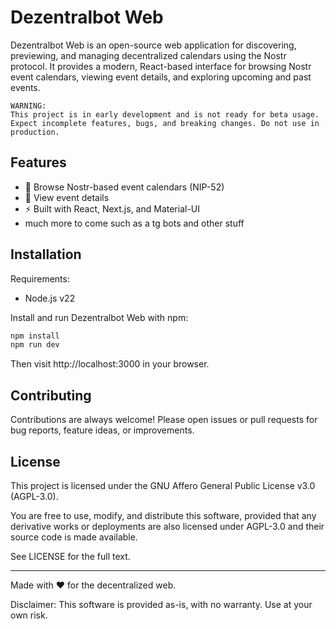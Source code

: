 
# Dezentralbot Web

Dezentralbot Web is an open-source web application for discovering, previewing, and managing decentralized calendars using the Nostr protocol. It provides a modern, React-based interface for browsing Nostr event calendars, viewing event details, and exploring upcoming and past events.

    WARNING:
    This project is in early development and is not ready for beta usage. Expect incomplete features, bugs, and breaking changes. Do not use in production.

## Features

- 📅 Browse Nostr-based event calendars (NIP-52)
- 🔎 View event details
- ⚡ Built with React, Next.js, and Material-UI
- much more to come such as a tg bots and other stuff


## Installation

Requirements:
- Node.js v22

Install and run Dezentralbot Web with npm:

```bash
npm install
npm run dev
```
Then visit http://localhost:3000 in your browser.


## Contributing

Contributions are always welcome! Please open issues or pull requests for bug reports, feature ideas, or improvements.


## License
This project is licensed under the GNU Affero General Public License v3.0 (AGPL-3.0).

You are free to use, modify, and distribute this software, provided that any derivative works or deployments are also licensed under AGPL-3.0 and their source code is made available.

See LICENSE for the full text.

---
Made with ❤️ for the decentralized web.

Disclaimer:
This software is provided as-is, with no warranty. Use at your own risk.